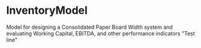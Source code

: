 # InventoryModel
Model for designing a Consolidated Paper Board Width system and evaluating Working Capital, EBITDA, and other performance indicators
"Test line" 
